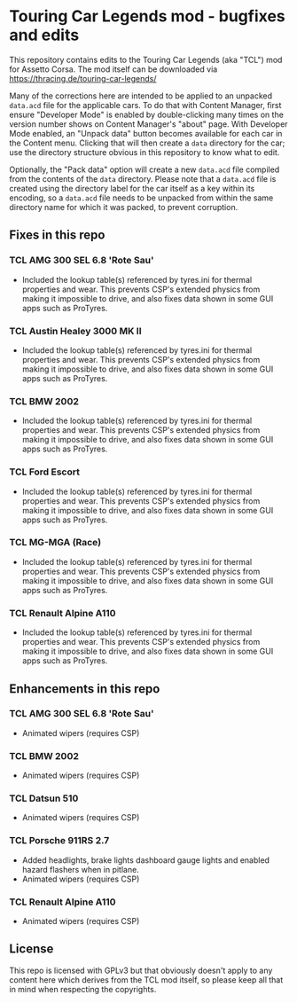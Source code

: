 # Touring Car Legends mod - bugfixes and edits

This repository contains edits to the Touring Car Legends (aka "TCL") mod for Assetto Corsa. The mod itself can be downloaded via https://thracing.de/touring-car-legends/

Many of the corrections here are intended to be applied to an unpacked `data.acd` file for the applicable cars. To do that with Content Manager, first ensure "Developer Mode" is enabled by double-clicking many times on the version number shows on Content Manager's "about" page. With Developer Mode enabled, an "Unpack data" button becomes available for each car in the Content menu. Clicking that will then create a `data` directory for the car; use the directory structure obvious in this repository to know what to edit.

Optionally, the "Pack data" option will create a new `data.acd` file compiled from the contents of the `data` directory. Please note that a `data.acd` file is created using the directory label for the car itself as a key within its encoding, so a `data.acd` file needs to be unpacked from within the same directory name for which it was packed, to prevent corruption.

## Fixes in this repo

### TCL AMG 300 SEL 6.8 'Rote Sau'
* Included the lookup table(s) referenced by tyres.ini for thermal properties and wear. This prevents CSP's extended physics from making it impossible to drive, and also fixes data shown in some GUI apps such as ProTyres.

### TCL Austin Healey 3000 MK II
* Included the lookup table(s) referenced by tyres.ini for thermal properties and wear. This prevents CSP's extended physics from making it impossible to drive, and also fixes data shown in some GUI apps such as ProTyres.

### TCL BMW 2002
* Included the lookup table(s) referenced by tyres.ini for thermal properties and wear. This prevents CSP's extended physics from making it impossible to drive, and also fixes data shown in some GUI apps such as ProTyres.

### TCL Ford Escort
* Included the lookup table(s) referenced by tyres.ini for thermal properties and wear. This prevents CSP's extended physics from making it impossible to drive, and also fixes data shown in some GUI apps such as ProTyres.

### TCL MG-MGA (Race)
* Included the lookup table(s) referenced by tyres.ini for thermal properties and wear. This prevents CSP's extended physics from making it impossible to drive, and also fixes data shown in some GUI apps such as ProTyres.

### TCL Renault Alpine A110
* Included the lookup table(s) referenced by tyres.ini for thermal properties and wear. This prevents CSP's extended physics from making it impossible to drive, and also fixes data shown in some GUI apps such as ProTyres.

## Enhancements in this repo

### TCL AMG 300 SEL 6.8 'Rote Sau'
* Animated wipers (requires CSP)

### TCL BMW 2002
* Animated wipers (requires CSP)

### TCL Datsun 510
* Animated wipers (requires CSP)

### TCL Porsche 911RS 2.7
* Added headlights, brake lights dashboard gauge lights and enabled hazard flashers when in pitlane.
* Animated wipers (requires CSP)

### TCL Renault Alpine A110
* Animated wipers (requires CSP)

## License

This repo is licensed with GPLv3 but that obviously doesn't apply to any content here which derives from the TCL mod itself, so please keep all that in mind when respecting the copyrights.
